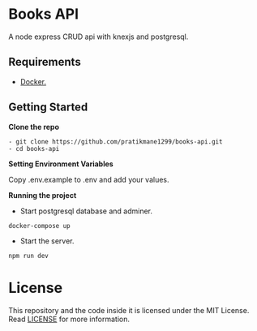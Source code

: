 # Books API

A node express CRUD api with knexjs and postgresql.

## Requirements

- [Docker.](https://www.docker.com/get-started)

## Getting Started

**Clone the repo**
```
- git clone https://github.com/pratikmane1299/books-api.git
- cd books-api
```

**Setting Environment Variables**

Copy .env.example to .env and add your values.

**Running the project**

-  Start postgresql database and adminer.

```
docker-compose up
```

- Start the server.

```
npm run dev
```

# License

This repository and the code inside it is licensed under the MIT License. Read [LICENSE](./LICENSE) for more information.
